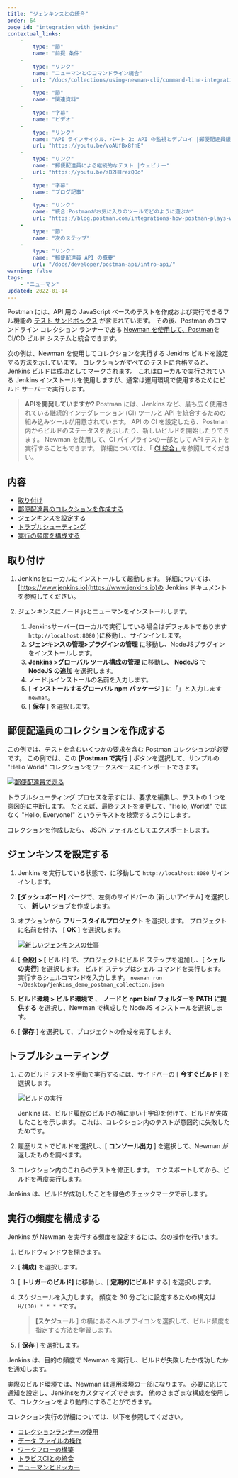 ```yaml
---
title: "ジェンキンスとの統合"
order: 64
page_id: "integration_with_jenkins"
contextual_links: 
    - 
        type: "節"
        name: "前提 条件"
    - 
        type: "リンク"
        name: "ニューマンとのコマンドライン統合"
        url: "/docs/collections/using-newman-cli/command-line-integration-with-newman/"
    - 
        type: "節"
        name: "関連資料"
    - 
        type: "字幕"
        name: "ビデオ"
    - 
        type: "リンク"
        name: "API ライフサイクル、パート 2: API の監視とデプロイ |郵便配達員銀河間"
        url: "https://youtu.be/voAUfBx8fnE"
    - 
        type: "リンク"
        name: "郵便配達員による継続的なテスト |ウェビナー"
        url: "https://youtu.be/sB2HHrezQOo"
    - 
        type: "字幕"
        name: "ブログ記事"
    - 
        type: "リンク"
        name: "統合:Postmanがお気に入りのツールでどのように遊ぶか"
        url: "https://blog.postman.com/integrations-how-postman-plays-with-some-of-your-favorite-tools/"
    - 
        type: "節"
        name: "次のステップ"
    - 
        type: "リンク"
        name: "郵便配達員 API の概要"
        url: "/docs/developer/postman-api/intro-api/"
warning: false
tags: 
    - "ニューマン"
updated: 2022-01-14
---
```

Postman には、API 用の JavaScript ベースのテストを作成および実行できるフル機能の [テスト サンドボックス](/docs/writing-scripts/script-references/postman-sandbox-api-reference/) が含まれています。 その後、Postman のコマンドライン コレクション ランナーである [Newman を使用して、Postman](/docs/collections/using-newman-cli/command-line-integration-with-newman/)を CI/CD ビルド システムと統合できます。

次の例は、Newman を使用してコレクションを実行する Jenkins ビルドを設定する方法を示しています。 コレクションがすべてのテストに合格すると、Jenkins ビルドは成功としてマークされます。 これはローカルで実行されている Jenkins インストールを使用しますが、通常は運用環境で使用するためにビルド サーバーで実行します。
> 
> **APIを開発していますか?** Postman には、Jenkins など、最も広く使用されている継続的インテグレーション \(CI\) ツールと API を統合するための組み込みツールが用意されています。 API の CI を設定したら、Postman 内からビルドのステータスを表示したり、新しいビルドを開始したりできます。 Newman を使用して、CI パイプラインの一部として API テストを実行することもできます。 詳細については、「 [CI 統合」](/docs/integrations/ci-integrations/)を参照してください。

内容
---

* [取り付け](#installation)
* [郵便配達員のコレクションを作成する](#create-a-postman-collection)
* [ジェンキンスを設定する](#set-up-jenkins)
* [トラブルシューティング](#troubleshooting)
* [実行の頻度を構成する](#configure-frequency-of-runs)

取り付け
----

1. Jenkinsをローカルにインストールして起動します。 詳細については、 [https://www.jenkins.io](https://www.jenkins.io)の Jenkins ドキュメントを参照してください。

2. ジェンキンスにノード.jsとニューマンをインストールします。

   1. Jenkinsサーバー\(ローカルで実行している場合はデフォルトであります `http://localhost:8080` \)に移動し、サインインします。
   2. **ジェンキンスの管理>プラグインの管理** に移動し、NodeJSプラグインをインストールします。
   3. **Jenkins >グローバル ツール構成の管理** に移動し、 **NodeJS** で **NodeJS の追加** を選択します。
   4. ノード.jsインストールの名前を入力します。
   5. \[ **インストールするグローバル npm パッケージ** \] に「」と入力します `newman`。
   6. \[ **保存** \] を選択します。

郵便配達員のコレクションを作成する
-----------------

この例では、テストを含むいくつかの要求を含む Postman コレクションが必要です。 この例では、この **\[Postman で実行** \] ボタンを選択して、サンプルの "Hello World" コレクションをワークスペースにインポートできます。

[![郵便配達員で走る](https://run.pstmn.io/button.svg)](https://god.gw.postman.com/run-collection/92cc7527bbab2bedffbd?action=collection%2Fimport)

トラブルシューティング プロセスを示すには、要求を編集し、テストの 1 つを意図的に中断します。 たとえば、最終テストを変更して、"Hello, World\!" ではなく "Hello, Everyone\!" というテキストを検索するようにします。

コレクションを作成したら、 [JSON ファイルとしてエクスポートします](/docs/getting-started/importing-and-exporting-data/)。

ジェンキンスを設定する
-----------

1. Jenkins を実行している状態で、に移動して `http://localhost:8080` サインインします。

2. **\[ダッシュボード\]** ページで、左側のサイドバーの \[新しいアイテム\] を選択して、 **新しい** ジョブを作成します。

3. オプションから **フリースタイルプロジェクト** を選択します。 プロジェクトに名前を付け、 \[ **OK** \] を選択します。

   [![新しいジェンキンスの仕事](https://assets.postman.com/postman-docs/integrating_with_jenkins_4.jpg)](https://assets.postman.com/postman-docs/integrating_with_jenkins_4.jpg)
4. \[ **全般\] > \[** ビルド\] で、プロジェクトにビルド ステップを追加し、\[ **シェルの実行\]** を選択します。 ビルド ステップはシェル コマンドを実行します。 実行するシェルコマンドを入力します。 `newman run ~/Desktop/jenkins_demo_postman_collection.json`

5. **ビルド環境 > ビルド環境で** 、 **ノードと npm bin/ フォルダーを PATH に提供する** を選択し、Newman で構成した NodeJS インストールを選択します。

6. \[ **保存** \] を選択して、プロジェクトの作成を完了します。

トラブルシューティング
-----------

1. このビルド テストを手動で実行するには、サイドバーの \[ **今すぐビルド** \] を選択します。

   ![ビルドの実行](https://assets.postman.com/postman-docs/integrating_with_jenkins_build_now-2.jpg)

   Jenkins は、ビルド履歴のビルドの横に赤い十字印を付けて、ビルドが失敗したことを示します。 これは、コレクション内のテストが意図的に失敗したためです。
2. 履歴リストでビルドを選択し、\[ **コンソール出力** \] を選択して、Newman が返したものを調べます。

3. コレクション内のこれらのテストを修正します。 エクスポートしてから、ビルドを再度実行します。

Jenkins は、ビルドが成功したことを緑色のチェックマークで示します。

実行の頻度を構成する
----------

Jenkins が Newman を実行する頻度を設定するには、次の操作を行います。

1. ビルドウィンドウを開きます。

2. \[ **構成\]** を選択します。

3. \[ **トリガーのビルド\]** に移動し、\[ **定期的にビルド** する\] を選択します。

4. スケジュールを入力します。 頻度を 30 分ごとに設定するための構文は `H/(30) * * * *`です。
   > 
   > **\[スケジュール** \] の横にあるヘルプ アイコンを選択して、ビルド頻度を指定する方法を学習します。
5. \[ **保存** \] を選択します。

Jenkins は、目的の頻度で Newman を実行し、ビルドが失敗したか成功したかを通知します。

実際のビルド環境では、Newman は運用環境の一部になります。 必要に応じて通知を設定し、Jenkinsをカスタマイズできます。 他のさまざまな構成を使用して、コレクションをより動的にすることができます。

コレクション実行の詳細については、以下を参照してください。

* [コレクションランナーの使用](/docs/collections/running-collections/intro-to-collection-runs/)
* [データ ファイルの操作](/docs/collections/running-collections/working-with-data-files/)
* [ワークフローの構築](/docs/collections/running-collections/building-workflows/)
* [トラビスCIとの統合](/docs/collections/using-newman-cli/integration-with-travis/)
* [ニューマンとドッカー](/docs/collections/using-newman-cli/newman-with-docker/)


